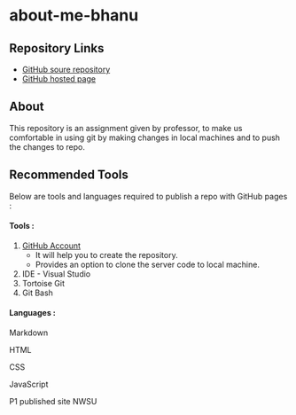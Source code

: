 # about-me-bhanu
## Repository Links
- [GitHub soure repository](https://bhanuprakashthota.github.io/about-me-bhanu/)
- [GitHub hosted page](https://github.com/BhanuprakashThota/about-me-bhanu)

## About
This repository is an assignment given by professor, to make us comfortable in using git by making changes in local machines and to push the changes to repo.

## Recommended Tools

Below are tools and languages required to publish a repo with GitHub pages : 

#### Tools :

1. [GitHub Account](https://github.com/BhanuprakashThota) 
     - It will help you to create the repository.
     - Provides an option to clone the server code to local machine.
2. IDE - Visual Studio
3. Tortoise Git
4. Git Bash

#### Languages :

Markdown

HTML

CSS

JavaScript


P1 published site NWSU
